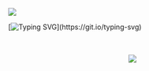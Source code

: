 ![](https://komarev.com/ghpvc/?username=blmzy&color=blueviolet)


  

[![Typing SVG](https://readme-typing-svg.demolab.com?font=Chakra+Petch&pause=1000&color=F6F711&random=false&width=435&lines=I+Really+Want+To+Stay+At+Your+House...)](https://git.io/typing-svg)


<p align="center">
  <br><br>
  <img src="https://discord.c99.nl/widget/theme-4/109390881685032960.png">
</p>
